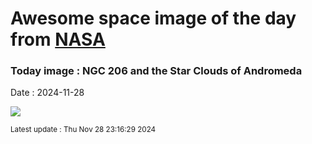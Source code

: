 
# Awesome space image of the day from [NASA](https://api.nasa.gov/)

### Today image : NGC 206 and the Star Clouds of Andromeda
Date : 2024-11-28

![](https://apod.nasa.gov/apod/image/2411/NGC206_APOD1024.jpg)

<small>Latest update : Thu Nov 28 23:16:29 2024</small>
        